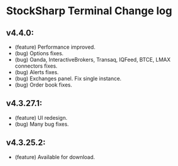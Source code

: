 StockSharp Terminal Change log
========================
## v4.4.0:
* (feature) Performance improved.
* (bug) Options fixes.
* (bug) Oanda, InteractiveBrokers, Transaq, IQFeed, BTCE, LMAX connectors fixes.
* (bug) Alerts fixes.
* (bug) Exchanges panel. Fix single instance.
* (bug) Order book fixes.

## v4.3.27.1:
* (feature) UI redesign.
* (bug) Many bug fixes.

## v4.3.25.2:
* (feature) Available for download.